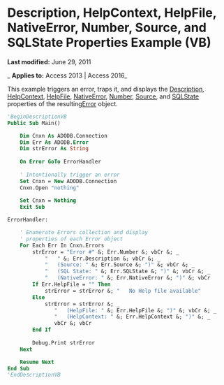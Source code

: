 
# Description, HelpContext, HelpFile, NativeError, Number, Source, and SQLState Properties Example (VB)

 **Last modified:** June 29, 2011

 _ **Applies to:** Access 2013 | Access 2016_



This example triggers an error, traps it, and displays the [Description](31df5e36-641c-d213-31fc-6244e2983327.md), [HelpContext](8a79f994-f17c-2983-0593-095801be762e.md), [HelpFile](8a79f994-f17c-2983-0593-095801be762e.md), [NativeError](9f4d4064-5ee7-20f8-fd54-2cb2eae64d7b.md), [Number](b5103af5-356b-ec74-cd62-86e59467d491.md), [Source](ffc6c77f-1494-d63a-d832-416faa4c6f07.md), and [SQLState](cf3b078a-849e-1ad2-cba4-a26160080868.md) properties of the resulting[Error](97e478bf-8b25-03a8-9358-abba5069cba3.md) object.

```vb
'BeginDescriptionVB
Public Sub Main()

    Dim Cnxn As ADODB.Connection
    Dim Err As ADODB.Error
    Dim strError As String
    
    On Error GoTo ErrorHandler
    
    ' Intentionally trigger an error
    Set Cnxn = New ADODB.Connection
    Cnxn.Open "nothing"
    
    Set Cnxn = Nothing
    Exit Sub

ErrorHandler:

    ' Enumerate Errors collection and display
    ' properties of each Error object
    For Each Err In Cnxn.Errors
        strError = "Error #" &; Err.Number &; vbCr &; _
            "   " &; Err.Description &; vbCr &; _
            "   (Source: " &; Err.Source &; ")" &; vbCr &; _
            "   (SQL State: " &; Err.SQLState &; ")" &; vbCr &; _
            "   (NativeError: " &; Err.NativeError &; ")" &; vbCr
        If Err.HelpFile = "" Then
            strError = strError &; "   No Help file available"
        Else
            strError = strError &; _
               "   (HelpFile: " &; Err.HelpFile &; ")" &; vbCr &; _
               "   (HelpContext: " &; Err.HelpContext &; ")" &; _
               vbCr &; vbCr
        End If
         
        Debug.Print strError
    Next

    Resume Next
End Sub
'EndDescriptionVB

```

